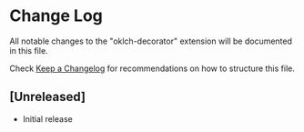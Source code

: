 # Change Log

All notable changes to the "oklch-decorator" extension will be documented in this file.

Check [Keep a Changelog](http://keepachangelog.com/) for recommendations on how to structure this file.

## [Unreleased]

- Initial release
